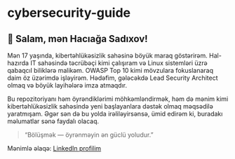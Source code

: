 # cybersecurity-guide


## 👋 Salam, mən Hacıağa Sadıxov!

Mən 17 yaşında, kibertəhlükəsizlik sahəsinə böyük maraq göstərirəm. Hal-hazırda IT sahəsində təcrübəçi kimi çalışıram və Linux sistemləri üzrə qabaqcıl biliklərə malikəm. OWASP Top 10 kimi mövzulara fokuslanaraq daim öz üzərimdə işləyirəm. Hədəfim, gələcəkdə Lead Security Architect olmaq və  böyük layihələrə imza atmaqdır.

Bu repozitoriyanı həm öyrəndiklərimi möhkəmləndirmək, həm də mənim kimi kibertəhlükəsizlik sahəsində yeni başlayanlara dəstək olmaq məqsədilə yaratmışam. Əgər sən də bu yolda irəliləyirsənsə, ümid edirəm ki, buradakı məlumatlar sənə faydalı olacaq.

> “Bölüşmək — öyrənməyin ən güclü yoludur.”

Mənimlə əlaqə: [LinkedIn profilim](https://www.linkedin.com/in/hajiaga-sadikhov/)
